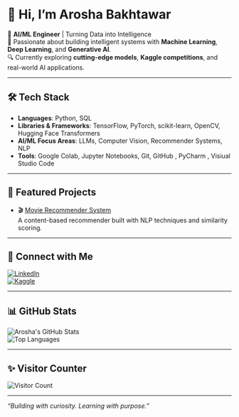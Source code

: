 # 👋 Hi, I’m Arosha Bakhtawar

🎯 **AI/ML Engineer** | Turning Data into Intelligence  
🧠 Passionate about building intelligent systems with **Machine Learning**, **Deep Learning**, and **Generative AI**.  
🔍 Currently exploring **cutting-edge models**, **Kaggle competitions**, and real-world AI applications.  

---

## 🛠️ Tech Stack

- **Languages**: Python, SQL  
- **Libraries & Frameworks**: TensorFlow, PyTorch, scikit-learn, OpenCV, Hugging Face Transformers  
- **AI/ML Focus Areas**: LLMs, Computer Vision, Recommender Systems, NLP  
- **Tools**: Google Colab, Jupyter Notebooks, Git, GitHub , PyCharm  , Visiual Studio Code

---

## 🚀 Featured Projects

- 🎬 [Movie Recommender System](https://github.com/arosha27/ML-Project-MovieRecommenderSystem)  
  A content-based recommender built with NLP techniques and similarity scoring.
  
---

## 🔗 Connect with Me

[![LinkedIn](https://img.shields.io/badge/LinkedIn-blue?logo=linkedin&logoColor=white)](https://www.linkedin.com/in/arosha-amin)  
[![Kaggle](https://img.shields.io/badge/Kaggle-blue?logo=kaggle&logoColor=white)](https://www.kaggle.com/aroshabakhtawar)

---

## 📊 GitHub Stats

![Arosha's GitHub Stats](https://github-readme-stats.vercel.app/api?username=arosha27&show_icons=true&theme=calm&hide_border=true)  
![Top Languages](https://github-readme-stats.vercel.app/api/top-langs/?username=arosha27&layout=compact&theme=calm&hide_border=true)

---

## ✨ Visitor Counter

![Visitor Count](https://komarev.com/ghpvc/?username=arosha27&color=blue)

---

_“Building with curiosity. Learning with purpose.”_
